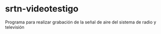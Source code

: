 # srtn-videotestigo
Programa para realizar grabación de la señal de aire del sistema de radio y televisión
